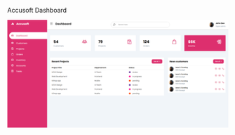 Accusoft Dashboard

![Alura Plus](https://github.com/TomeThiago/accusoft-dashboard/blob/main/screenshot.png?raw=true)